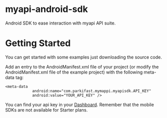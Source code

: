 # myapi-android-sdk
Android SDK to ease interaction with myapi API suite.

# Getting Started

You can get started with some examples just downloading the source code.

Add an entry to the AndroidManifest.xml file of your project (or modify the AndroidManifest.xml file of the example project) with the following meta-data tag:

```
<meta-data
            android:name="com.parkifast.mymappi.myapisdk.API_KEY"
            android:value="YOUR_API_KEY" />
```

You can find your api key in your [Dashboard](https://dashboard.mymappi.com/). Remember that the mobile SDKs are not available for Starter plans.
